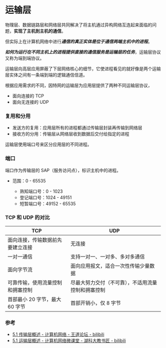 # 运输层

物理层、数据链路层和网络层共同解决了将主机通过异构网络互连起来面临的问题，**实现了主机到主机的通信**。

但实际上在计算机网络中进行***通信的真正实体是位于通信两端主机中的进程***。

***如何为运行在不同主机上的进程提供直接的通信服务是运输层的任务***，运输层协议又称为端到端协议。

运输层向高层应用屏蔽了下层网络核心的细节，它使进程看见的就好像是两个运输层实体之间有一条端到端的逻辑通信信道。

根据应用需求的不同，因特网的运输层为应用层提供了两种不同运输层协议，
- 面向连接的 TCP
- 面向无连接的 UDP


### 复用和分用

- 发送方的复用：应用层所有的进程都通过传输层封装再传输到网络层
- 接收方的分用：传输层从网络层收到数据后交付给指定的进程

运输层使用端口号来区分应用层的不同进程。

### 端口

端口作为传输层的 SAP（服务访问点），标识主机中的进程。

- 范围：0 - 65535

    - 熟知端口号：0 - 1023
    - 登记端口号：1024 - 49151
    - 短暂端口号：49152 - 65535


### TCP 和 UDP 的对比

| TCP | UDP |
| -- | -- |
| 面向连接，传输数据前先要建立连接 | 无连接 |
| 一对一通信 | 支持一对一、一对多、多对多通信 |
| 面向字节流 | 面向应用报文，适合一次性传输少量数据 |
| 可靠传输，使用流量控制和拥塞控制 | 尽最大努力交付（不可靠），不适用流量控制和拥塞控制 |
| 首部最小 20 字节，最大 60 字节 | 首部开销小，仅 8 字节 |



### 参考

- [5.1 传输层概述 - 计算机网络 - 王道论坛 - bilibili](https://www.bilibili.com/video/BV19E411D78Q?p=61)
- [5.1 运输层概述 - 计算机网络微课堂 - 湖科大教书匠 - bilibili](https://www.bilibili.com/video/BV1c4411d7jb?p=57)